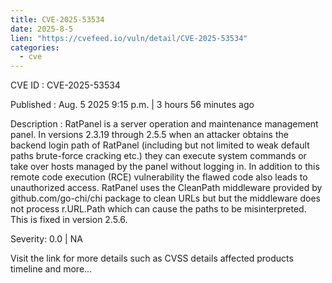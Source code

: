 ```yaml
--- 
title: CVE-2025-53534
date: 2025-8-5
lien: "https://cvefeed.io/vuln/detail/CVE-2025-53534"
categories:
  - cve
---
```


CVE ID : CVE-2025-53534

Published :  Aug. 5
2025
9:15 p.m. | 3 hours
56 minutes ago

Description : RatPanel is a server operation and maintenance management panel. In versions 2.3.19 through 2.5.5
when an attacker obtains the backend login path of RatPanel (including but not limited to weak default paths
brute-force cracking
etc.)
they can execute system commands or take over hosts managed by the panel without logging in. In addition to this remote code execution (RCE) vulnerability
the flawed code also leads to unauthorized access. RatPanel uses the CleanPath middleware provided by github.com/go-chi/chi package to clean URLs
but but the middleware does not process r.URL.Path
which can cause the paths to be misinterpreted. This is fixed in version 2.5.6.

Severity: 0.0 | NA

Visit the link for more details
such as CVSS details
affected products
timeline
and more...
